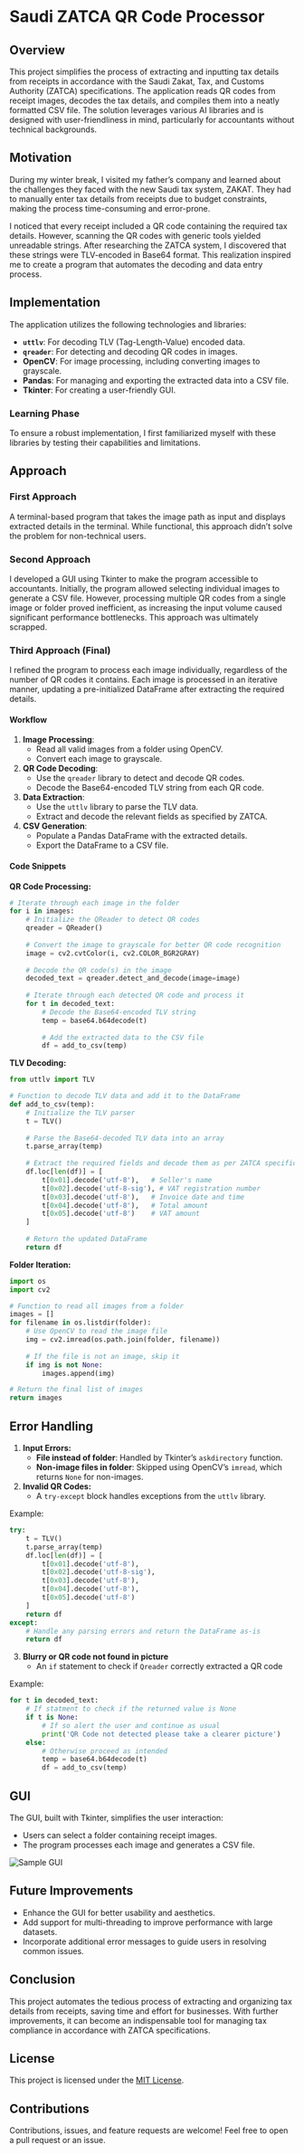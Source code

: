 # Saudi ZATCA QR Code Processor

## Overview
This project simplifies the process of extracting and inputting tax details from receipts in accordance with the Saudi Zakat, Tax, and Customs Authority (ZATCA) specifications. The application reads QR codes from receipt images, decodes the tax details, and compiles them into a neatly formatted CSV file. The solution leverages various AI libraries and is designed with user-friendliness in mind, particularly for accountants without technical backgrounds.

## Motivation
During my winter break, I visited my father’s company and learned about the challenges they faced with the new Saudi tax system, ZAKAT. They had to manually enter tax details from receipts due to budget constraints, making the process time-consuming and error-prone. 

I noticed that every receipt included a QR code containing the required tax details. However, scanning the QR codes with generic tools yielded unreadable strings. After researching the ZATCA system, I discovered that these strings were TLV-encoded in Base64 format. This realization inspired me to create a program that automates the decoding and data entry process.

## Implementation
The application utilizes the following technologies and libraries:
- **`uttlv`**: For decoding TLV (Tag-Length-Value) encoded data.
- **`qreader`**: For detecting and decoding QR codes in images.
- **OpenCV**: For image processing, including converting images to grayscale.
- **Pandas**: For managing and exporting the extracted data into a CSV file.
- **Tkinter**: For creating a user-friendly GUI.

### Learning Phase
To ensure a robust implementation, I first familiarized myself with these libraries by testing their capabilities and limitations.

## Approach

### First Approach
A terminal-based program that takes the image path as input and displays extracted details in the terminal. While functional, this approach didn’t solve the problem for non-technical users.

### Second Approach
I developed a GUI using Tkinter to make the program accessible to accountants. Initially, the program allowed selecting individual images to generate a CSV file. However, processing multiple QR codes from a single image or folder proved inefficient, as increasing the input volume caused significant performance bottlenecks. This approach was ultimately scrapped.

### Third Approach (Final)
I refined the program to process each image individually, regardless of the number of QR codes it contains. Each image is processed in an iterative manner, updating a pre-initialized DataFrame after extracting the required details.

#### Workflow
1. **Image Processing**:
    - Read all valid images from a folder using OpenCV.
    - Convert each image to grayscale.
2. **QR Code Decoding**:
    - Use the `qreader` library to detect and decode QR codes.
    - Decode the Base64-encoded TLV string from each QR code.
3. **Data Extraction**:
    - Use the `uttlv` library to parse the TLV data.
    - Extract and decode the relevant fields as specified by ZATCA.
4. **CSV Generation**:
    - Populate a Pandas DataFrame with the extracted details.
    - Export the DataFrame to a CSV file.

#### Code Snippets
**QR Code Processing:**
```python
# Iterate through each image in the folder
for i in images:
    # Initialize the QReader to detect QR codes
    qreader = QReader()
    
    # Convert the image to grayscale for better QR code recognition
    image = cv2.cvtColor(i, cv2.COLOR_BGR2GRAY)
    
    # Decode the QR code(s) in the image
    decoded_text = qreader.detect_and_decode(image=image)
    
    # Iterate through each detected QR code and process it
    for t in decoded_text:
        # Decode the Base64-encoded TLV string
        temp = base64.b64decode(t)
        
        # Add the extracted data to the CSV file
        df = add_to_csv(temp)
```

**TLV Decoding:**
```python
from uttlv import TLV

# Function to decode TLV data and add it to the DataFrame
def add_to_csv(temp):
    # Initialize the TLV parser
    t = TLV()
    
    # Parse the Base64-decoded TLV data into an array
    t.parse_array(temp)
    
    # Extract the required fields and decode them as per ZATCA specifications
    df.loc[len(df)] = [
        t[0x01].decode('utf-8'),   # Seller's name
        t[0x02].decode('utf-8-sig'), # VAT registration number
        t[0x03].decode('utf-8'),   # Invoice date and time
        t[0x04].decode('utf-8'),   # Total amount
        t[0x05].decode('utf-8')    # VAT amount
    ]
    
    # Return the updated DataFrame
    return df
```

**Folder Iteration:**
```python
import os
import cv2

# Function to read all images from a folder
images = []
for filename in os.listdir(folder):
    # Use OpenCV to read the image file
    img = cv2.imread(os.path.join(folder, filename))
    
    # If the file is not an image, skip it
    if img is not None:
        images.append(img)

# Return the final list of images
return images
```

## Error Handling
1. **Input Errors:**
    - **File instead of folder**: Handled by Tkinter’s `askdirectory` function.
    - **Non-image files in folder**: Skipped using OpenCV’s `imread`, which returns `None` for non-images.
2. **Invalid QR Codes:**
    - A `try-except` block handles exceptions from the `uttlv` library.


Example:
```python
try:
    t = TLV()
    t.parse_array(temp)
    df.loc[len(df)] = [
        t[0x01].decode('utf-8'),   
        t[0x02].decode('utf-8-sig'), 
        t[0x03].decode('utf-8'),   
        t[0x04].decode('utf-8'),   
        t[0x05].decode('utf-8')    
    ]
    return df
except:
    # Handle any parsing errors and return the DataFrame as-is
    return df
```
3. **Blurry or QR code not found in picture**
    - An `if` statement to check if `Qreader` correctly extracted a QR code

Example:
```python
for t in decoded_text:
    # If statment to check if the returned value is None
    if t is None:
        # If so alert the user and continue as usual
        print('QR Code not detected please take a clearer picture')
    else:
        # Otherwise proceed as intended
        temp = base64.b64decode(t)
        df = add_to_csv(temp)
```
## GUI
The GUI, built with Tkinter, simplifies the user interaction:
- Users can select a folder containing receipt images.
- The program processes each image and generates a CSV file.

![Sample GUI](image-1.png)

## Future Improvements
- Enhance the GUI for better usability and aesthetics.
- Add support for multi-threading to improve performance with large datasets.
- Incorporate additional error messages to guide users in resolving common issues.

## Conclusion
This project automates the tedious process of extracting and organizing tax details from receipts, saving time and effort for businesses. With further improvements, it can become an indispensable tool for managing tax compliance in accordance with ZATCA specifications.

## License
This project is licensed under the [MIT License](LICENSE).

## Contributions
Contributions, issues, and feature requests are welcome! Feel free to open a pull request or an issue.

